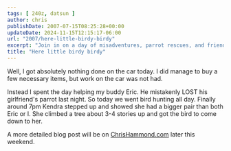 ```yaml
---
tags: [ 240z, datsun ]
author: chris
publishDate: 2007-07-15T08:25:28+00:00
updateDate: 2024-11-15T12:15:17-06:00
url: "2007/here-little-birdy-birdy"
excerpt: "Join in on a day of misadventures, parrot rescues, and friendship as Chris helps his friend Eric find a lost pet bird."
title: "Here little birdy birdy"
---
```


Well, I got absolutely nothing done on the car today. I did manage to buy a few necessary items, but work on the car was not had.

Instead I spent the day helping my buddy Eric. He mistakenly LOST his girlfriend's parrot last night. So today we went bird hunting all day. Finally around 7pm Kendra stepped up and showed she had a bigger pair than both Eric or I. She climbed a tree about 3-4 stories up and got the bird to come down to her.

A more detailed blog post will be on [ChrisHammond.com](https://chrishammond.com) later this weekend.
